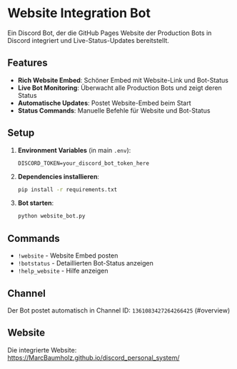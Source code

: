 # Website Integration Bot

Ein Discord Bot, der die GitHub Pages Website der Production Bots in Discord integriert und Live-Status-Updates bereitstellt.

## Features

- **Rich Website Embed**: Schöner Embed mit Website-Link und Bot-Status
- **Live Bot Monitoring**: Überwacht alle Production Bots und zeigt deren Status
- **Automatische Updates**: Postet Website-Embed beim Start
- **Status Commands**: Manuelle Befehle für Website und Bot-Status

## Setup

1. **Environment Variables** (in main `.env`):
   ```
   DISCORD_TOKEN=your_discord_bot_token_here
   ```

2. **Dependencies installieren**:
   ```bash
   pip install -r requirements.txt
   ```

3. **Bot starten**:
   ```bash
   python website_bot.py
   ```

## Commands

- `!website` - Website Embed posten
- `!botstatus` - Detaillierten Bot-Status anzeigen  
- `!help_website` - Hilfe anzeigen

## Channel

Der Bot postet automatisch in Channel ID: `1361083427264266425` (#overview)

## Website

Die integrierte Website: https://MarcBaumholz.github.io/discord_personal_system/
